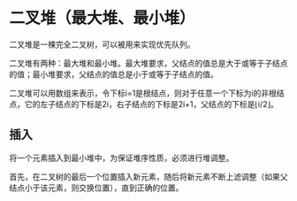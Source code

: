# 二叉堆（最大堆、最小堆）

二叉堆是一棵完全二叉树，可以被用来实现优先队列。

二叉堆有两种：最大堆和最小堆。最大堆要求，父结点的值总是大于或等于子结点的值；最小堆要求，父结点的值总是小于或等于子结点的值。

二叉堆可以用数组来表示，令下标i=1是根结点，则对于任意一个下标为i的非根结点，它的左子结点的下标是2i，右子结点的下标是2i+1，父结点的下标是⌊i/2⌋。

## 插入

将一个元素插入到最小堆中，为保证堆序性质，必须进行堆调整。

首先，在二叉树的最后一个位置插入新元素，随后将新元素不断上滤调整（如果父结点小于该元素，则交换位置），直到正确的位置。


